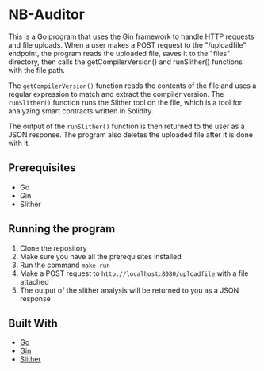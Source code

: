 # NB-Auditor

This is a Go program that uses the Gin framework to handle HTTP requests and file uploads. When a user makes a POST request to the "/uploadfile" endpoint, the program reads the uploaded file, saves it to the "files" directory, then calls the getCompilerVersion() and runSlither() functions with the file path. 

The `getCompilerVersion()` function reads the contents of the file and uses a regular expression to match and extract the compiler version. The `runSlither()` function runs the Slither tool on the file, which is a tool for analyzing smart contracts written in Solidity. 

The output of the `runSlither()` function is then returned to the user as a JSON response. The program also deletes the uploaded file after it is done with it.

## Prerequisites
* Go
* Gin
* Slither

## Running the program
1. Clone the repository
2. Make sure you have all the prerequisites installed
3. Run the command `make run`
4. Make a POST request to `http://localhost:8080/uploadfile` with a file attached
5. The output of the slither analysis will be returned to you as a JSON response

## Built With
* [Go](https://golang.org/)
* [Gin](https://github.com/gin-gonic/gin)
* [Slither](https://github.com/crytic/slither)
